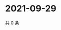 # 2021-09-29

共 0 条

<!-- BEGIN WEIBO -->
<!-- 最后更新时间 Wed Sep 29 2021 17:08:17 GMT+0800 (China Standard Time) -->

<!-- END WEIBO -->

